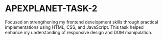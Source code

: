 # APEXPLANET-TASK-2
Focused on strengthening my frontend development skills through practical implementations using HTML, CSS, and JavaScript. This task helped enhance my understanding of responsive design and DOM manipulation. 
